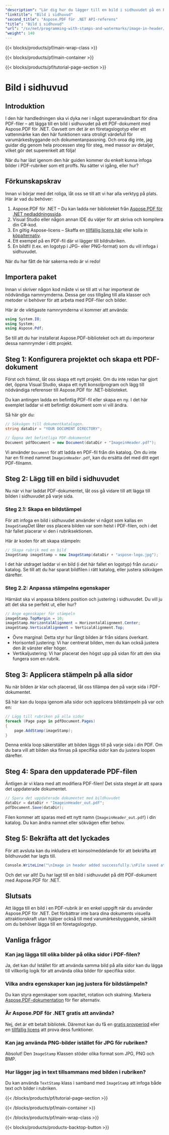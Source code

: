 ```yaml
---
"description": "Lär dig hur du lägger till en bild i sidhuvudet på en PDF med Aspose.PDF för .NET i den här steg-för-steg-handledningen."
"linktitle": "Bild i sidhuvud"
"second_title": "Aspose.PDF för .NET API-referens"
"title": "Bild i sidhuvud"
"url": "/sv/net/programming-with-stamps-and-watermarks/image-in-header/"
"weight": 140
---
```


{{< blocks/products/pf/main-wrap-class >}}

{{< blocks/products/pf/main-container >}}

{{< blocks/products/pf/tutorial-page-section >}}

# Bild i sidhuvud

## Introduktion

I den här handledningen ska vi dyka ner i något superanvändbart för dina PDF-filer – att lägga till en bild i sidhuvudet på ett PDF-dokument med Aspose.PDF för .NET. Oavsett om det är en företagslogotyp eller ett vattenmärke kan den här funktionen vara otroligt värdefull för varumärkesbyggande och dokumentanpassning. Och oroa dig inte, jag guidar dig genom hela processen steg för steg, med massor av detaljer, vilket gör det superenkelt att följa!

När du har läst igenom den här guiden kommer du enkelt kunna infoga bilder i PDF-rubriker som ett proffs. Nu sätter vi igång, eller hur?

## Förkunskapskrav

Innan vi börjar med det roliga, låt oss se till att vi har alla verktyg på plats. Här är vad du behöver:

1. Aspose.PDF för .NET – Du kan ladda ner biblioteket från [Aspose.PDF för .NET nedladdningssida](https://releases.aspose.com/pdf/net/).
2. Visual Studio eller någon annan IDE du väljer för att skriva och kompilera din C#-kod.
3. En giltig Aspose-licens – Skaffa en [tillfällig licens här](https://purchase.aspose.com/temporary-license/) eller kolla in [köpalternativ](https://purchase.aspose.com/buy).
4. Ett exempel på en PDF-fil där vi lägger till bildrubriken.
5. En bildfil (t.ex. en logotyp i JPG- eller PNG-format) som du vill infoga i sidhuvudet.

När du har fått de här sakerna redo är vi redo!

## Importera paket

Innan vi skriver någon kod måste vi se till att vi har importerat de nödvändiga namnrymderna. Dessa ger oss tillgång till alla klasser och metoder vi behöver för att arbeta med PDF-filer och bilder.

Här är de viktigaste namnrymderna vi kommer att använda:

```csharp
using System.IO;
using System;
using Aspose.Pdf;
```

Se till att du har installerat Aspose.PDF-biblioteket och att du importerar dessa namnrymder i ditt projekt.

## Steg 1: Konfigurera projektet och skapa ett PDF-dokument

Först och främst, låt oss skapa ett nytt projekt. Om du inte redan har gjort det, öppna Visual Studio, skapa ett nytt konsolprogram och lägg till nödvändiga referenser till Aspose.PDF för .NET-biblioteket.

Du kan antingen ladda en befintlig PDF-fil eller skapa en ny. I det här exemplet laddar vi ett befintligt dokument som vi vill ändra.

Så här gör du:

```csharp
// Sökvägen till dokumentkatalogen.
string dataDir = "YOUR DOCUMENT DIRECTORY";

// Öppna det befintliga PDF-dokumentet
Document pdfDocument = new Document(dataDir + "ImageinHeader.pdf");
```

Vi använder `Document` för att ladda en PDF-fil från din katalog. Om du inte har en fil med namnet `ImageinHeader.pdf`, kan du ersätta det med ditt eget PDF-filnamn.

## Steg 2: Lägg till en bild i sidhuvudet

Nu när vi har laddat PDF-dokumentet, låt oss gå vidare till att lägga till bilden i sidhuvudet på varje sida.

### Steg 2.1: Skapa en bildstämpel
För att infoga en bild i sidhuvudet använder vi något som kallas en `ImageStamp`Det låter oss placera bilden var som helst i PDF-filen, och i det här fallet placerar vi den i rubriksektionen.

Här är koden för att skapa stämpeln:

```csharp
// Skapa rubrik med en bild
ImageStamp imageStamp = new ImageStamp(dataDir + "aspose-logo.jpg");
```

I det här utdraget laddar vi en bild (i det här fallet en logotyp) från `dataDir` katalog. Se till att du har sparat bildfilen i rätt katalog, eller justera sökvägen därefter.

### Steg 2.2: Anpassa stämpelns egenskaper
Härnäst ska vi anpassa bildens position och justering i sidhuvudet. Du vill ju att det ska se perfekt ut, eller hur?

```csharp
// Ange egenskaper för stämpeln
imageStamp.TopMargin = 10;
imageStamp.HorizontalAlignment = HorizontalAlignment.Center;
imageStamp.VerticalAlignment = VerticalAlignment.Top;
```

- Övre marginal: Detta styr hur långt bilden är från sidans överkant.
- Horisontell justering: Vi har centrerat bilden, men du kan också justera den åt vänster eller höger.
- Vertikaljustering: Vi har placerat den högst upp på sidan för att den ska fungera som en rubrik.

## Steg 3: Applicera stämpeln på alla sidor

Nu när bilden är klar och placerad, låt oss tillämpa den på varje sida i PDF-dokumentet.

Så här kan du loopa igenom alla sidor och applicera bildstämpeln på var och en:

```csharp
// Lägg till rubriken på alla sidor
foreach (Page page in pdfDocument.Pages)
{
    page.AddStamp(imageStamp);
}
```

Denna enkla loop säkerställer att bilden läggs till på varje sida i din PDF. Om du bara vill att bilden ska finnas på specifika sidor kan du justera loopen därefter.

## Steg 4: Spara den uppdaterade PDF-filen

Äntligen är vi klara med att modifiera PDF-filen! Det sista steget är att spara det uppdaterade dokumentet.

```csharp
// Spara det uppdaterade dokumentet med bildhuvudet
dataDir = dataDir + "ImageinHeader_out.pdf";
pdfDocument.Save(dataDir);
```

Filen kommer att sparas med ett nytt namn (`ImageinHeader_out.pdf`) i din katalog. Du kan ändra namnet eller sökvägen efter behov.

## Steg 5: Bekräfta att det lyckades

För att avsluta kan du inkludera ett konsolmeddelande för att bekräfta att bildhuvudet har lagts till.

```csharp
Console.WriteLine("\nImage in header added successfully.\nFile saved at " + dataDir);
```

Och det var allt! Du har lagt till en bild i sidhuvudet på ditt PDF-dokument med Aspose.PDF för .NET.

## Slutsats

Att lägga till en bild i en PDF-rubrik är en enkel uppgift när du använder Aspose.PDF för .NET. Det förbättrar inte bara dina dokuments visuella attraktionskraft utan hjälper också till med varumärkesbyggande, särskilt om du behöver lägga till en företagslogotyp.

## Vanliga frågor

### Kan jag lägga till olika bilder på olika sidor i PDF-filen?
Ja, det kan du! Istället för att använda samma bild på alla sidor kan du lägga till villkorlig logik för att använda olika bilder för specifika sidor.

### Vilka andra egenskaper kan jag justera för bildstämpeln?
Du kan styra egenskaper som opacitet, rotation och skalning. Markera [Aspose.PDF-dokumentation](https://reference.aspose.com/pdf/net/) för fler alternativ.

### Är Aspose.PDF för .NET gratis att använda?
Nej, det är ett betalt bibliotek. Däremot kan du få en [gratis provperiod](https://releases.aspose.com/) eller en [tillfällig licens](https://purchase.aspose.com/temporary-license/) att prova dess funktioner.

### Kan jag använda PNG-bilder istället för JPG för rubriken?
Absolut! Den `ImageStamp` Klassen stöder olika format som JPG, PNG och BMP.

### Hur lägger jag in text tillsammans med bilden i rubriken?
Du kan använda `TextStamp` klass i samband med `ImageStamp` att infoga både text och bilder i rubriken.

{{< /blocks/products/pf/tutorial-page-section >}}

{{< /blocks/products/pf/main-container >}}

{{< /blocks/products/pf/main-wrap-class >}}

{{< blocks/products/products-backtop-button >}}
